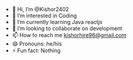 - 👋 Hi, I’m @Kishor2402
- 👀 I’m interested in Coding
- 🌱 I’m currently learning Java reactjs
- 💞️ I’m looking to collaborate on development
- 📫 How to reach me kishorhire96@gmail.com
- 😄 Pronouns: he/his
- ⚡ Fun fact: Nothing

<!---
Kishor2402/Kishor2402 is a ✨ special ✨ repository because its `README.md` (this file) appears on your GitHub profile.
You can click the Preview link to take a look at your changes.
--->
